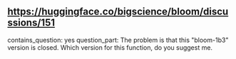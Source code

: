 ## https://huggingface.co/bigscience/bloom/discussions/151

contains_question: yes
question_part: The problem is that this "bloom-1b3" version is closed. Which version for this function, do you suggest me.